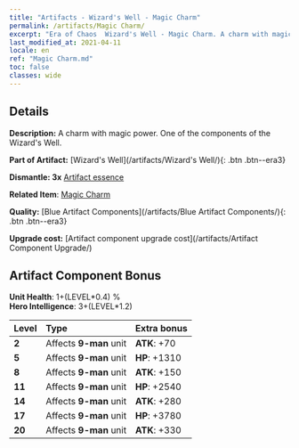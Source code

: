 ```yaml
---
title: "Artifacts - Wizard's Well - Magic Charm"
permalink: /artifacts/Magic Charm/
excerpt: "Era of Chaos  Wizard's Well - Magic Charm. A charm with magic power. One of the components of the Wizard's Well."
last_modified_at: 2021-04-11
locale: en
ref: "Magic Charm.md"
toc: false
classes: wide
---
```




## Details

 **Description:** A charm with magic power. One of the components of the Wizard's Well.

 **Part of Artifact:** [Wizard's Well](/artifacts/Wizard's Well/){: .btn .btn--era3}

 **Dismantle: 3x** [Artifact essence](/Items/con_905/)

 **Related Item**: [Magic Charm](/Items/art_113/)

 **Quality:** [Blue Artifact Components](/artifacts/Blue Artifact Components/){: .btn .btn--era3}

 **Upgrade cost:** [Artifact component upgrade cost](/artifacts/Artifact Component Upgrade/)

## Artifact Component Bonus

  **Unit Health**: 1+(LEVEL\*0.4) %<br/>**Hero Intelligence**: 3+(LEVEL\*1.2)

  |  Level  | Type |    Extra bonus  | 
  |:--------|:-----|:----------------| 
  | **2** | Affects **9-man** unit | **ATK**: +70 | 
  | **5** | Affects **9-man** unit | **HP**: +1310 | 
  | **8** | Affects **9-man** unit | **ATK**: +150 | 
  | **11** | Affects **9-man** unit | **HP**: +2540 | 
  | **14** | Affects **9-man** unit | **ATK**: +280 | 
  | **17** | Affects **9-man** unit | **HP**: +3780 | 
  | **20** | Affects **9-man** unit | **ATK**: +330 | 
